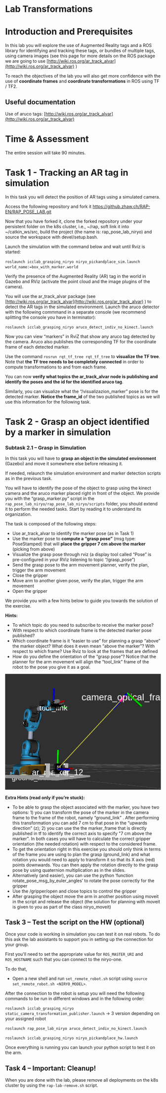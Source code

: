 # Lab Transformations				


# Introduction and Prerequisites

In this lab you will explore the use of Augmented Reality tags and a ROS library for identifying and tracking these tags, or bundles of multiple tags, using camera images (see this page for more details on the ROS package we are going to use [http://wiki.ros.org/ar_track_alvar](http://wiki.ros.org/ar_track_alvar) ) 

To reach the objectives of the lab you will also get more confidence with the use of **coordinate frames** and **coordinate transformations** in ROS using TF / TF2. 


## Useful documentation

Use of aruco tags: [http://wiki.ros.org/ar_track_alvar](http://wiki.ros.org/ar_track_alvar) 


# Time & Assessment

The entire session will take 90 minutes.


# Task 1 - Tracking an AR tag in simulation

In this task you will detect the position of AR tags using a simulated camera. 

Access the following repository and fork it https://github.zhaw.ch/RAP-EN/RAP_POSE_LAB.git

Now that you have forked it, clone the forked repository under your persistent folder on the k8s cluster, i.e., ~/rap, soft link it into ~/catkin_ws/src,  build the project (the name is: rap_pose_lab_niryo) and source the workspace with devel/setup.bash.

Launch the simulation with the command below and wait until Rviz is started:

 `roslaunch icclab_grasping_niryo niryo_pickandplace_sim.launch world_name:=box_with_marker.world`
 
Verify the presence of the Augmented Reality (AR) tag in the world in Gazebo and RViz (activate the point cloud and the image plugins of the camera). 

You will use the ar_track_alvar package (see [http://wiki.ros.org/ar_track_alvar](http://wiki.ros.org/ar_track_alvar) )  to detect the AR tags in the simulated environment. Launch the aruco detector with the following commmand in a separate console (we recommend splitting the console you have in terminator):

 `roslaunch icclab_grasping_niryo aruco_detect_indiv_no_kinect.launch`

Now you can view “markers” in RviZ that show any aruco tag detected by the camera. Aruco also publishes the corresponding TF for the coordinate frame of each detected marker.  

Use the command `rosrun rqt_tf_tree rqt_tf_tree` to **visualize the TF tree**. Note that **the TF tree needs to be completely connected** in order to compute transformations to and from each frame.

You can now **verify what topics the ar_track_alvar node is publishing and identify the poses and the id for the identified aruco tag**.

Similarly, you can visualize what the “/visualizazion_marker” pose is for the detected marker. **Notice the frame_id** of the two published topics as we will use this information for the following task. 


# Task 2 - Grasp an object identified by a marker in simulation


### Subtask 2.1 – Grasp in Simulation

In this task you will have to **grasp an object in the simulated environment** (Gazebo) and move it somewhere else before releasing it. 

If needed, relaunch the simulation environment and marker detection scripts as in the previous task.

You will have to identify the pose of the object to grasp using the kinect camera and the aruco marker placed right in front of the object. We provide you with the “grasp_marker.py”  script in the `rap_pose_lab_niryo/rap_pose_lab_niryo/scripts` folder, you should extend it to perform the needed tasks. Start by reading it to understand its organization.

The task is composed of the following steps:

* Use ar_track_alvar to identify the marker pose (as in Task 1)
* Use the marker pose to **compute a “grasp pose”** (msg type: PoseStamped) that will **place the gripper 7 cm above the marker** (picking from above)
* Visualize the grasp pose through rviz (a display tool called “Pose” is pre-configured in your RViz listening to topic “/grasp_pose”)
* Send the grasp pose to the arm movement planner, verify the plan, trigger the arm movement
* Close the gripper
* Move arm to another given pose, verify the plan, trigger the arm movement
* Open the gripper

We provide you with a few hints below to guide you towards the solution of the exercise.

**Hints:**

* To which topic do you need to subscribe to receive the marker pose?
* With respect to which coordinate frame is the detected marker pose published?
* Which coordinate frame is it “easier to use” for planning a grasp “above” the marker object? What does it even mean “above the marker”? With respect to which frame? Use Rviz to look at the frames that are defined
* How do you define the orientation of the “grasp pose”? Notice that the planner for the arm movement will align the “tool_link” frame of the robot to the pose you give it as a goal.

![alt_text](image1.png "image_tooltip")


**Extra Hints (read only if you’re stuck):**

* To be able to grasp the object associated with the marker, you have two options: 1) you can transform the pose of the marker in the camera frame to the frame of the robot, namely “ground_link” . After performing this transformation you can add 7 cm to that pose in the “upwards direction” (z); 2) you can use the the marker_frame that is directly published in tf to identify the correct axis to specify "7 cm above the marker". In both cases you will have to calculate the correct gripper orientation (the needed rotation) with respect to the considered frame.
* To get the orientation right in this exercise you should only think in terms of the frame you are using to plan the grasp (ground_link) and what rotation you would need to apply to transform it so that its X axis (red) points downwards. You can then apply the rotation directly to the grasp pose by using quaternion multiplication as in the slides.
* Alternatively (and easier), you can use the python ‘function rotate_pose_msg_by_euler_angles’ to rotate the pose correctly for the gripper 
* Use the /gripper/open and close topics to control the gripper
* After grasping the object move the arm in another position using moveit in the script and release the object (the solution for planning with moveit is given to you as part of the class niryo_moveit)

## Task 3 – Test the script on the HW (optional)

Once your code is working in simulation you can test it on real robots. To do this ask the lab assistants to support you in setting up the connection for your group.

First you'll need to set the appropriate value for `ROS_MASTER_URI` and `ROS_HOSTNAME` such that you can connect to the niryo-one.

To do that,

* Open a new shell and run `set_remote_robot.sh` script using `source set_remote_robot.sh <NIRYO_MODEL>`. 

After the connection to the robot is setup you will need the following commands to be run in different windows and in the following order:

`roslaunch icclab_grasping_niryo static_camera_transformation_publisher.launch` -> 3 version depending on your assigned robot

`roslaunch rap_pose_lab_niryo aruco_detect_indiv_no_kinect.launch`

`roslaunch icclab_grasping_niryo niryo_pickandplace_hw.launch`

Once everything is running you can launch your python script to test it on the arm.


## Task 4 – Important: Cleanup!

When you are done with the lab, please remove all deployments on the k8s cluster by using the `rap-lab-remove.sh` script.
